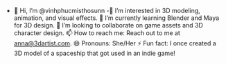 - 👋 Hi, I’m @vinhphucmisthosunn
-👀 I’m interested in 3D modeling, animation, and visual effects.
🌱 I’m currently learning Blender and Maya for 3D design.
💞️ I’m looking to collaborate on game assets and 3D character design.
📫 How to reach me: Reach out to me at anna@3dartist.com.
😄 Pronouns: She/Her
⚡ Fun fact: I once created a 3D model of a spaceship that got used in an indie game!

<!---
vinhphucmisthosunn/vinhphucmisthosunn is a ✨ special ✨ repository because its `README.md` (this file) appears on your GitHub profile.
You can click the Preview link to take a look at your changes.
--->

